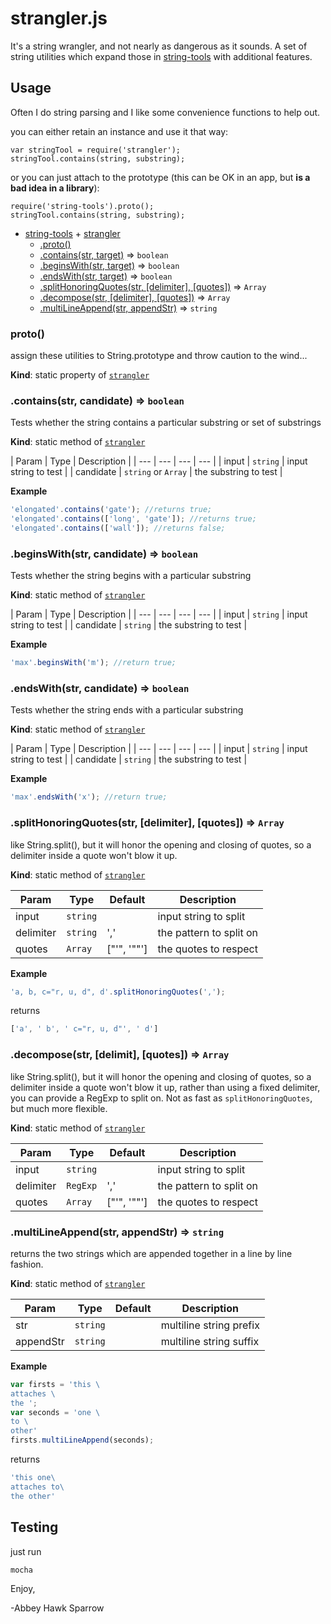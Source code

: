 <a name="module_strangler"></a>
strangler.js
===============

It's a string wrangler, and not nearly as dangerous as it sounds. A set of string utilities which expand those in [string-tools](https://www.npmjs.com/package/string-tools) with additional features.

Usage
-----
Often I do string parsing and I like some convenience functions to help out.

you can either retain an instance and use it that way:

    var stringTool = require('strangler');
    stringTool.contains(string, substring);
    
or you can just attach to the prototype (this can be OK in an app, but **is a bad idea in a library**):

    require('string-tools').proto();
	stringTool.contains(string, substring);

* [string-tools](https://www.npmjs.com/package/string-tools) + [strangler](#module_strangler)
  * [.proto()](#module_strangler.proto)
  * [.contains(str, target)](#module_strangler.contains) ⇒ <code>boolean</code>
  * [.beginsWith(str, target)](#module_strangler.beginsWith) ⇒ <code>boolean</code>
  * [.endsWith(str, target)](#module_strangler.endsWith) ⇒ <code>boolean</code>
  * [.splitHonoringQuotes(str, [delimiter], [quotes])](#module_strangler.splitHonoringQuotes) ⇒ <code>Array</code>
  * [.decompose(str, [delimiter], [quotes])](#module_strangler.decompose) ⇒ <code>Array</code>
  * [.multiLineAppend(str, appendStr)](#module_strangler.multiLineAppend) ⇒ <code>string</code>

<a name="module_string-tools.symbol"></a>
### proto()
assign these utilities to String.prototype and throw caution to the wind...

**Kind**: static property of <code>[strangler](#module_strangler)</code>  
<a name="module_strangler.contains"></a>
### .contains(str, candidate) ⇒ <code>boolean</code>
Tests whether the string contains a particular substring or set of substrings

**Kind**: static method of <code>[strangler](#module_strangler)</code>  

| Param | Type | Description |
| --- | --- | --- | --- |
| input | <code>string</code> | input string to test |
| candidate | <code>string</code> or <code>Array</code> | the substring to test |


**Example**
```js
'elongated'.contains('gate'); //returns true;
'elongated'.contains(['long', 'gate']); //returns true;
'elongated'.contains(['wall']); //returns false;
```

<a name="module_strangler.beginsWith"></a>
### .beginsWith(str, candidate) ⇒ <code>boolean</code>
Tests whether the string begins with a particular substring

**Kind**: static method of <code>[strangler](#module_strangler)</code>  

| Param | Type | Description |
| --- | --- | --- | --- |
| input | <code>string</code> | input string to test |
| candidate | <code>string</code> | the substring to test |


**Example**
```js
'max'.beginsWith('m'); //return true;
```

<a name="module_strangler.endsWith"></a>
### .endsWith(str, candidate) ⇒ <code>boolean</code>
Tests whether the string ends with a particular substring

**Kind**: static method of <code>[strangler](#module_strangler)</code>  

| Param | Type | Description |
| --- | --- | --- | --- |
| input | <code>string</code> | input string to test |
| candidate | <code>string</code> | the substring to test |


**Example**
```js
'max'.endsWith('x'); //return true;
```

<a name="module_strangler.splitHonoringQuotes"></a>
### .splitHonoringQuotes(str, [delimiter], [quotes]) ⇒ <code>Array</code>
like String.split(), but it will honor the opening and closing of quotes, so a delimiter inside a quote won't blow it up.

**Kind**: static method of <code>[strangler](#module_strangler)</code>  

| Param | Type | Default | Description |
| --- | --- | --- | --- |
| input | <code>string</code> | | input string to split |
| delimiter | <code>string</code> | ',' | the pattern to split on |
| quotes | <code>Array</code> | ["'", '""'] | the quotes to respect |


**Example**
```js
'a, b, c="r, u, d", d'.splitHonoringQuotes(',');
```
returns

```js
['a', ' b', ' c="r, u, d"', ' d']
```

<a name="module_strangler.decompose"></a>
### .decompose(str, [delimit], [quotes]) ⇒ <code>Array</code>
like String.split(), but it will honor the opening and closing of quotes, so a delimiter inside a quote won't blow it up, rather than using a fixed delimiter, you can provide a RegExp to split on. Not as fast as `splitHonoringQuotes`, but much more flexible.

**Kind**: static method of <code>[strangler](#module_strangler)</code>  

| Param | Type | Default | Description |
| --- | --- | --- | --- |
| input | <code>string</code> | | input string to split |
| delimiter | <code>RegExp</code> | ',' | the pattern to split on |
| quotes | <code>Array</code> | ["'", '""'] | the quotes to respect |

<a name="module_strangler.multiLineAppend"></a>
### .multiLineAppend(str, appendStr) ⇒ <code>string</code>
returns the two strings which are appended together in a line by line fashion.

**Kind**: static method of <code>[strangler](#module_strangler)</code>  

| Param | Type | Default | Description |
| --- | --- | --- | --- |
| str | <code>string</code> |  | multiline string prefix |
| appendStr | <code>string</code> |  | multiline string suffix |

**Example**

```js
var firsts = 'this \
attaches \
the ';
var seconds = 'one \
to \
other'
firsts.multiLineAppend(seconds);
```
returns

```js
'this one\
attaches to\
the other'
```

Testing
-------
just run
    
    mocha

Enjoy,

-Abbey Hawk Sparrow